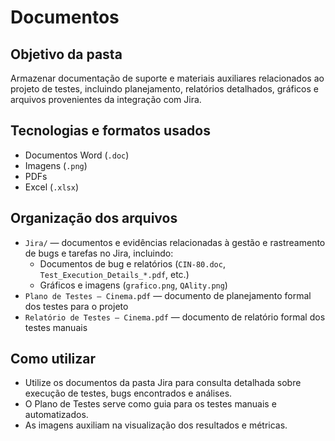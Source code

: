 # Documentos

## Objetivo da pasta
Armazenar documentação de suporte e materiais auxiliares relacionados ao projeto de testes, incluindo planejamento, relatórios detalhados, gráficos e arquivos provenientes da integração com Jira.

## Tecnologias e formatos usados
- Documentos Word (`.doc`)
- Imagens (`.png`)
- PDFs
- Excel (`.xlsx`)

## Organização dos arquivos
- `Jira/` — documentos e evidências relacionadas à gestão e rastreamento de bugs e tarefas no Jira, incluindo:
  - Documentos de bug e relatórios (`CIN-80.doc`, `Test_Execution_Details_*.pdf`, etc.)
  - Gráficos e imagens (`grafico.png`, `QAlity.png`)
- `Plano de Testes – Cinema.pdf` — documento de planejamento formal dos testes para o projeto
- `Relatório de Testes – Cinema.pdf` — documento de relatório formal dos testes manuais

## Como utilizar
- Utilize os documentos da pasta Jira para consulta detalhada sobre execução de testes, bugs encontrados e análises.
- O Plano de Testes serve como guia para os testes manuais e automatizados.
- As imagens auxiliam na visualização dos resultados e métricas.